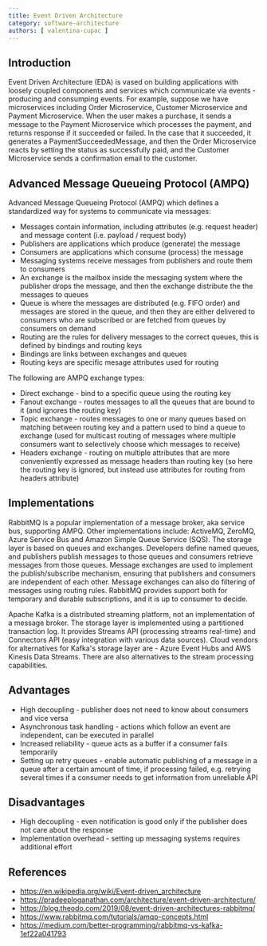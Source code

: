 ```yaml
---
title: Event Driven Architecture
category: software-architecture
authors: [ valentina-cupac ]
---
```


## Introduction

Event Driven Architecture (EDA) is vased on building applications with loosely coupled components and services which communicate via events - producing and consumping events. For example, suppose we have microservices including Order Microservice, Customer Microservice and Payment Microservice. When the user makes a purchase, it sends a message to the Payment Microservice which processes the payment, and returns response if it succeeded or failed. In the case that it succeeded, it generates a PaymentSucceededMessage, and then the Order Microservice reacts by setting the status as successfully paid, and the Customer Microservice sends a confirmation email to the customer.

## Advanced Message Queueing Protocol (AMPQ)

Advanced Message Queueing Protocol (AMPQ) which defines a standardized way for systems to communicate via messages:

* Messages contain information, including attributes (e.g. request header) and message content (i.e. payload / request body)
* Publishers are applications which produce (generate) the message
* Consumers are applications which consume (process) the message
* Messaging systems receive messages from publishers and route them to consumers
* An exchange is the mailbox inside the messaging system where the publisher drops the message, and then the exchange distribute the the messages to queues
* Queue is where the messages are distributed (e.g. FIFO order) and messages are stored in the queue, and then they are either delivered to consumers who are subscribed or are fetched from queues by consumers on demand
* Routing are the rules for delivery messages to the correct queues, this is defined by bindings and routing keys
* Bindings are links between exchanges and queues
* Routing keys are specific mesage attributes used for routing

The following are AMPQ exchange types:

* Direct exchange - bind to a specific queue using the routing key
* Fanout exchange - routes messages to all the queues that are bound to it (and ignores the routing key)
* Topic exchange - routes messages to one or many queues based on matching between routing key and a pattern used to bind a queue to exchange (used for multicast routing of messages where multiple consumers want to selectively choose which messages to receive) 
* Headers exchange - routing on multiple attributes that are more conveniently expressed as message headers than routing key (so here the routing key is ignored, but instead use attributes for routing from headers attribute)


## Implementations

RabbitMQ is a popular implementation of a message broker, aka service bus, supporting AMPQ. Other implementations include: ActiveMQ, ZeroMQ, Azure Service Bus and Amazon Simple Queue Service (SQS). The storage layer is based on queues and exchanges. Developers define named queues, and publishers publish messages to those queues and consumers retrieve messages from those queues. Message exchanges are used to implement the publish/subscribe mechanism, ensuring that publishers and consumers are independent of each other. Message exchanges can also do filtering of messages using routing rules. RabbitMQ provides support both for temporary and durable subscriptions, and it is up to consumer to decide.

Apache Kafka is a distributed streaming platform, not an implementation of a message broker. The storage layer is implemented using a partitioned transaction log. It provides Streams API (processing streams real-time) and Connectors API (easy integration with various data sources). Cloud vendors for alternatives for Kafka's storage layer are - Azure Event Hubs and AWS Kinesis Data Streams. There are also alternatives to the stream processing capabilities.

## Advantages

* High decoupling - publisher does not need to know about consumers and vice versa
* Asynchronous task handling - actions which follow an event are independent, can be executed in parallel
* Increased reliability - queue acts as a buffer if a consumer fails temporarily
* Setting up retry queues - enable automatic publishing of a message in a queue after a certain amount of time, if processing failed, e.g. retrying several times if a consumer needs to get information from unreliable API

## Disadvantages

* High decoupling - even notification is good only if the publisher does not care about the response
* Implementation overhead - setting up messaging systems requires additional effort

## References

* https://en.wikipedia.org/wiki/Event-driven_architecture
* https://pradeeploganathan.com/architecture/event-driven-architecture/
* https://blog.theodo.com/2019/08/event-driven-architectures-rabbitmq/
* https://www.rabbitmq.com/tutorials/amqp-concepts.html
* https://medium.com/better-programming/rabbitmq-vs-kafka-1ef22a041793